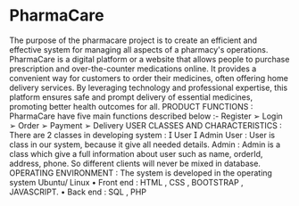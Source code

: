 # PharmaCare
The purpose of the pharmacare project is to create an efficient and effective system for managing all aspects of a pharmacy's operations. 
PharmaCare is a digital platform or a website that allows people to purchase
prescription and over-the-counter medications online. It provides a convenient way
for customers to order their medicines, often offering home delivery services. By
leveraging technology and professional expertise, this platform ensures safe and
prompt delivery of essential medicines, promoting better health outcomes for all.
PRODUCT FUNCTIONS :
PharmaCare have five main functions described below :-
Register
➢ Login
➢ Order
➢ Payment
➢ Delivery
USER CLASSES AND CHARACTERISTICS :
There are 2 classes in developing system :
 User
 Admin
User : User is class in our system, because it give all needed
details.
Admin : Admin is a class which give a full information about user
such as name, orderId, address, phone. So different clients will
never be mixed in database.
OPERATING ENVIRONMENT :
The system is developed in the operating system Ubuntu/ Linux
• Front end : HTML , CSS , BOOTSTRAP , JAVASCRIPT.
• Back end : SQL , PHP

